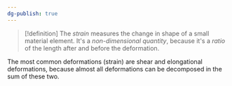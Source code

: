 ```yaml
---
dg-publish: true
---
```

>[!definition]
>The *strain* measures the change in shape of a small material element. It's a *non-dimensional quantity*, because it's a *ratio* of the length after and before the deformation. 

The most common deformations (strain) are shear and elongational deformations, because almost all deformations can be decomposed in the sum of these two.